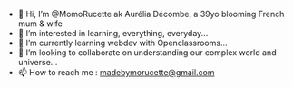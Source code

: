 - 👋 Hi, I’m @MomoRucette ak Aurélia Décombe, a 39yo blooming French mum & wife
- 👀 I’m interested in learning, everything, everyday...
- 🌱 I’m currently learning webdev with Openclassrooms...
- 💞️ I’m looking to collaborate on understanding our complex world and universe...
- 📫 How to reach me : madebymorucette@gmail.com 

<!---
MomoRucette/MomoRucette is a ✨ special ✨ repository because its `README.md` (this file) appears on your GitHub profile.
You can click the Preview link to take a look at your changes.
--->
